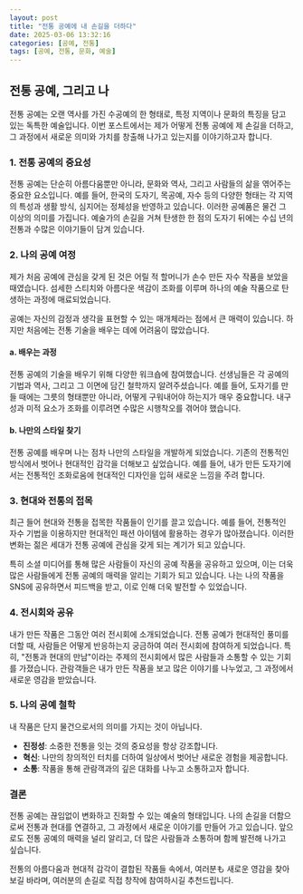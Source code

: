 ```yaml
---
layout: post
title: "전통 공예에 내 손길을 더하다"
date: 2025-03-06 13:32:16
categories: [공예, 전통]
tags: [공예, 전통, 문화, 예술]
---
```


## 전통 공예, 그리고 나

전통 공예는 오랜 역사를 가진 수공예의 한 형태로, 특정 지역이나 문화의 특징을 담고 있는 독특한 예술입니다. 이번 포스트에서는 제가 어떻게 전통 공예에 제 손길을 더하고, 그 과정에서 새로운 의미와 가치를 창출해 나가고 있는지를 이야기하고자 합니다.

### 1. 전통 공예의 중요성

전통 공예는 단순히 아름다움뿐만 아니라, 문화와 역사, 그리고 사람들의 삶을 엮어주는 중요한 요소입니다. 예를 들어, 한국의 도자기, 목공예, 자수 등의 다양한 형태는 각 지역의 특성과 생활 방식, 심지어는 정체성을 반영하고 있습니다. 이러한 공예품은 물건 그 이상의 의미를 가집니다. 예술가의 손길을 거쳐 탄생한 한 점의 도자기 뒤에는 수십 년의 전통과 수많은 이야기들이 담겨 있습니다.

### 2. 나의 공예 여정

제가 처음 공예에 관심을 갖게 된 것은 어릴 적 할머니가 손수 만든 자수 작품을 보았을 때였습니다. 섬세한 스티치와 아름다운 색감이 조화를 이루며 하나의 예술 작품으로 탄생하는 과정에 매료되었습니다. 

공예는 자신의 감정과 생각을 표현할 수 있는 매개체라는 점에서 큰 매력이 있습니다. 하지만 처음에는 전통 기술을 배우는 데에 어려움이 많았습니다. 

#### a. 배우는 과정

전통 공예의 기술을 배우기 위해 다양한 워크숍에 참여했습니다. 선생님들은 각 공예의 기법과 역사, 그리고 그 이면에 담긴 철학까지 알려주셨습니다. 예를 들어, 도자기를 만들 때에는 그릇의 형태뿐만 아니라, 어떻게 구워내어야 하는지가 매우 중요합니다. 내구성과 미적 요소가 조화를 이루려면 수많은 시행착오를 겪어야 했습니다.  

#### b. 나만의 스타일 찾기

전통 공예를 배우며 나는 점차 나만의 스타일을 개발하게 되었습니다. 기존의 전통적인 방식에서 벗어나 현대적인 감각을 더해보고 싶었습니다. 예를 들어, 내가 만든 도자기에서는 전통적인 조화로움에 현대적인 디자인을 입혀 새로운 느낌을 주려 합니다. 

### 3. 현대와 전통의 접목

최근 들어 현대와 전통을 접목한 작품들이 인기를 끌고 있습니다. 예를 들어, 전통적인 자수 기법을 이용하지만 현대적인 패션 아이템에 활용하는 경우가 많아졌습니다. 이러한 변화는 젊은 세대가 전통 공예에 관심을 갖게 되는 계기가 되고 있습니다.

특히 소셜 미디어를 통해 많은 사람들이 자신의 공예 작품을 공유하고 있으며, 이는 더욱 많은 사람들에게 전통 공예의 매력을 알리는 기회가 되고 있습니다. 나는 나의 작품을 SNS에 공유하면서 피드백을 받고, 이로 인해 더욱 발전할 수 있었습니다.

### 4. 전시회와 공유

내가 만든 작품은 그동안 여러 전시회에 소개되었습니다. 전통 공예가 현대적인 풍미를 더할 때, 사람들은 어떻게 반응하는지 궁금하여 여러 전시회에 참여하게 되었습니다. 특히, "전통과 현대의 만남"이라는 주제의 전시회에서 많은 사람들과 소통할 수 있는 기회를 가졌습니다. 관람객들은 내가 만든 작품을 보고 많은 이야기를 나누었고, 그 과정에서 새로운 영감을 받았습니다.

### 5. 나의 공예 철학

내 작품은 단지 물건으로서의 의미를 가지는 것이 아닙니다. 
- **진정성**: 소중한 전통을 잇는 것의 중요성을 항상 강조합니다.
- **혁신**: 나만의 창의적인 터치를 더하여 일상에서 벗어난 새로운 경험을 제공합니다.
- **소통**: 작품을 통해 관람객과의 깊은 대화를 나누고 소통하고자 합니다.

### 결론

전통 공예는 끊임없이 변화하고 진화할 수 있는 예술의 형태입니다. 나의 손길을 더함으로써 전통과 현대를 연결하고, 그 과정에서 새로운 이야기를 만들어 가고 있습니다. 앞으로도 전통 공예의 매력을 널리 알리고, 더 많은 사람들과 소통하며 함께 발전해 나가고 싶습니다. 

전통의 아름다움과 현대적 감각이 결합된 작품들 속에서, 여러분も 새로운 영감을 찾아보길 바라며, 여러분의 손길로 직접 창작에 참여하시길 추천드립니다.